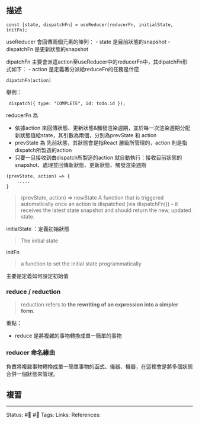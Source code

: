 ## 描述

```
const [state, dispatchFn] = useReducer(reducerFn, initialState, initFn);
```

useReducer 會回傳兩個元素的陣列：
	- state 是目前狀態的snapshot
	- dispatchFn 是更新狀態的snapshot


dipatchFn 主要會派遣action至useReducer中的reducerFn中，其dipatchFn形式如下：
	- action 是定義著分派給reduceFn的任務是什麼
```
dipatchFn(action)
```

舉例：
```
 dispatch({ type: "COMPLETE", id: todo.id });
```

reducerFn 為 
- 依據action 來回傳狀態、更新狀態&觸發渲染週期，並於每一次渲染週期分配新狀態值給state，其引數為兩個，分別為prevState 和 action
- prevState 為 先前狀態，其狀態會是指React 層級所管理的，action 則是指dispatch所製造的action
- 只要一旦接收到由dispatch所製造的action 就自動執行：接收目前狀態的snapshot、處理並回傳新狀態、更新狀態、觸發渲染週期

```
(prevState, action) => {
	.....
}
```



 >(prevState, action) => newState
> A function that is triggered automatically once an action is dispatched (via dispatchFn()) – it receives the latest state snapshot and should return the new, updated state.


initialState ：定義初始狀態
> The initial state

initFn
> a function to set the initial state programmatically

主要是定義如何設定初始值


### reduce / reduction
> reduction refers to **the rewriting of an expression into a simpler form**.

重點：
- reduce 是將複雜的事物轉換成單一簡單的事物

### reducer 命名緣由
負責將複雜事物轉換成單一簡單事物的函式、儀器、機器，在這裡會是將多個狀態合併一個狀態來管理。

## 複習


---
Status: #🌱 #📓 
Tags:
Links:
References: